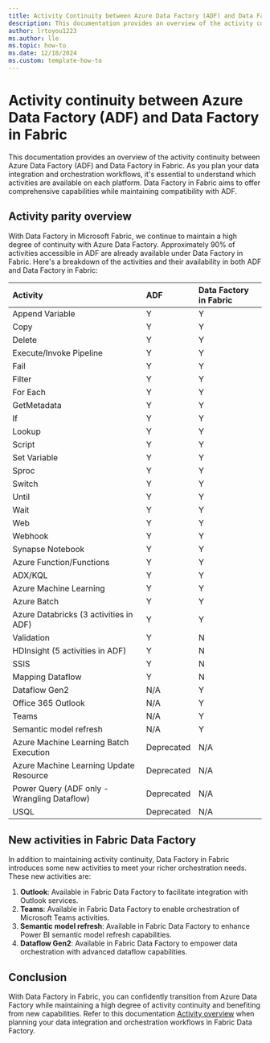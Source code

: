 ```yaml
---
title: Activity Continuity between Azure Data Factory (ADF) and Data Factory in Fabric
description: This documentation provides an overview of the activity continuity between Azure Data Factory (ADF) and Data Factory in Fabric.
author: lrtoyou1223 
ms.author: lle
ms.topic: how-to 
ms.date: 12/18/2024
ms.custom: template-how-to
---
```


# Activity continuity between Azure Data Factory (ADF) and Data Factory in Fabric

This documentation provides an overview of the activity continuity between Azure Data Factory (ADF) and Data Factory in Fabric. As you plan your data integration and orchestration workflows, it's essential to understand which activities are available on each platform. Data Factory in Fabric aims to offer comprehensive capabilities while maintaining compatibility with ADF.

## Activity parity overview

With Data Factory in Microsoft Fabric, we continue to maintain a high degree of continuity with Azure Data Factory. Approximately 90% of activities accessible in ADF are already available under Data Factory in Fabric. Here's a breakdown of the activities and their availability in both ADF and Data Factory in Fabric:

|Activity|ADF| Data Factory in Fabric|
|:---|:---|:---|
|Append Variable|Y|Y|
|Copy|Y|Y|
|Delete|Y|Y|
|Execute/Invoke Pipeline|Y|Y|
|Fail|Y|Y|
|Filter|Y|Y|
|For Each|Y|Y|
|GetMetadata|Y|Y|
|If|Y|Y|
|Lookup|Y|Y|
|Script|Y|Y|
|Set Variable|Y|Y|
|Sproc|Y|Y|
|Switch|Y|Y|
|Until|Y|Y|
|Wait|Y|Y|
|Web|Y|Y|
|Webhook|Y|Y|
|Synapse Notebook|Y|Y|
|Azure Function/Functions|Y|Y|
|ADX/KQL|Y|Y|
|Azure Machine Learning|Y|Y|
|Azure Batch|Y|Y|
|Azure Databricks (3 activities in ADF)|Y|Y|
|Validation|Y|N|
|HDInsight (5 activities in ADF)|Y|N|
|SSIS|Y|N|
|Mapping Dataflow|Y|N|
|Dataflow Gen2|N/A|Y|
|Office 365 Outlook|N/A|Y|
|Teams|N/A|Y|
|Semantic model refresh|N/A|Y|
|Azure Machine Learning Batch Execution|Deprecated|N/A|
|Azure Machine Learning Update Resource|Deprecated|N/A|
|Power Query (ADF only - Wrangling Dataflow)|Deprecated|N/A|
|USQL|Deprecated|N/A|

## New activities in Fabric Data Factory

In addition to maintaining activity continuity, Data Factory in Fabric introduces some new activities to meet your richer orchestration needs. These new activities are:

1. **Outlook**: Available in Fabric Data Factory to facilitate integration with Outlook services.
1. **Teams**: Available in Fabric Data Factory to enable orchestration of Microsoft Teams activities.
1. **Semantic model refresh**: Available in Fabric Data Factory to enhance Power BI semantic model refresh capabilities.
1. **Dataflow Gen2**: Available in Fabric Data Factory to empower data orchestration with advanced dataflow capabilities.

## Conclusion

With Data Factory in Fabric, you can confidently transition from Azure Data Factory while maintaining a high degree of activity continuity and benefiting from new capabilities. Refer to this documentation [Activity overview](activity-overview.md) when planning your data integration and orchestration workflows in Fabric Data Factory.
